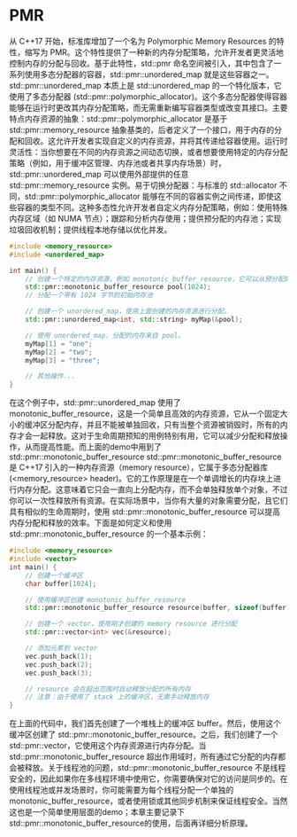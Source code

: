 
# PMR  

从 C++17 开始，标准库增加了一个名为 Polymorphic Memory Resources 的特性，缩写为 PMR。这个特性提供了一种新的内存分配策略，允许开发者更灵活地控制内存的分配与回收。基于此特性，std::pmr 命名空间被引入，其中包含了一系列使用多态分配器的容器，std::pmr::unordered_map 就是这些容器之一。std::pmr::unordered_map 本质上是 std::unordered_map 的一个特化版本，它使用了多态分配器 (std::pmr::polymorphic_allocator)。这个多态分配器使得容器能够在运行时更改其内存分配策略，而无需重新编写容器类型或改变其接口。主要特点内存资源的抽象：std::pmr::polymorphic_allocator 是基于 std::pmr::memory_resource 抽象基类的，后者定义了一个接口，用于内存的分配和回收。这允许开发者实现自定义的内存资源，并将其传递给容器使用。运行时灵活性：当你想要在不同的内存资源之间动态切换，或者想要使用特定的内存分配策略（例如，用于缓冲区管理、内存池或者共享内存场景）时，std::pmr::unordered_map 可以使用外部提供的任意 std::pmr::memory_resource 实例。易于切换分配器：与标准的 std::allocator 不同，std::pmr::polymorphic_allocator 能够在不同的容器实例之间传递，即使这些容器的类型不同。这种多态性允许开发者自定义内存分配策略，例如：使用特殊内存区域（如 NUMA 节点）；跟踪和分析内存使用；提供预分配的内存池；实现垃圾回收机制；提供线程本地存储以优化并发。

```cpp
#include <memory_resource>
#include <unordered_map>

int main() {
    // 创建一个特定的内存资源，例如 monotonic_buffer_resource，它可以从预分配的内存中快速分配。
    std::pmr::monotonic_buffer_resource pool(1024); 
    // 分配一个带有 1024 字节的初始内存池

    // 创建一个 unordered_map，使用上面创建的内存资源进行分配。
    std::pmr::unordered_map<int, std::string> myMap(&pool);

    // 使用 unordered_map，分配的内存来自 pool。
    myMap[1] = "one";
    myMap[2] = "two";
    myMap[3] = "three";

    // 其他操作...
}
```

在这个例子中，std::pmr::unordered_map 使用了 monotonic_buffer_resource，这是一个简单且高效的内存资源，它从一个固定大小的缓冲区分配内存，并且不能被单独回收，只有当整个资源被销毁时，所有的内存才会一起释放。这对于生命周期预知的用例特别有用，它可以减少分配和释放操作，从而提高性能。而上面的demo中用到了std::pmr::monotonic_buffer_resource std::pmr::monotonic_buffer_resource 是 C++17 引入的一种内存资源（memory resource），它属于多态分配器库 (<memory_resource> header)。它的工作原理是在一个单调增长的内存块上进行内存分配。这意味着它只会一直向上分配内存，而不会单独释放单个对象，不过你可以一次性释放所有资源。在实际场景中，当你有大量的对象需要分配，且它们具有相似的生命周期时，使用 std::pmr::monotonic_buffer_resource 可以提高内存分配和释放的效率。下面是如何定义和使用 std::pmr::monotonic_buffer_resource 的一个基本示例：

```cpp
#include <memory_resource>
#include <vector>
int main() {
    // 创建一个缓冲区
    char buffer[1024];

    // 使用缓冲区创建 monotonic_buffer_resource
    std::pmr::monotonic_buffer_resource resource(buffer, sizeof(buffer));

    // 创建一个 vector，使用刚才创建的 memory resource 进行分配
    std::pmr::vector<int> vec(&resource);

    // 添加元素到 vector
    vec.push_back(1);
    vec.push_back(2);
    vec.push_back(3);

    // resource 会在超出范围时自动释放分配的所有内存
    // 注意：由于使用了 stack 上的缓冲区，无需手动释放内存
}
```

在上面的代码中，我们首先创建了一个堆栈上的缓冲区 buffer。然后，使用这个缓冲区创建了 std::pmr::monotonic_buffer_resource。之后，我们创建了一个 std::pmr::vector，它使用这个内存资源进行内存分配。当 std::pmr::monotonic_buffer_resource 超出作用域时，所有通过它分配的内存都会被释放。关于线程池的问题，std::pmr::monotonic_buffer_resource 不是线程安全的，因此如果你在多线程环境中使用它，你需要确保对它的访问是同步的。在使用线程池或并发场景时，你可能需要为每个线程分配一个单独的 monotonic_buffer_resource，或者使用锁或其他同步机制来保证线程安全。当然这也是一个简单使用层面的demo；本章主要记录下std::pmr::monotonic_buffer_resource的使用，后面再详细分析原理。
